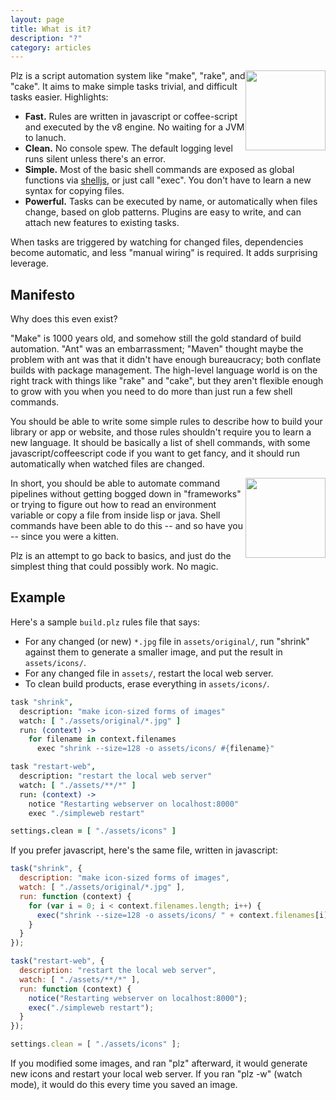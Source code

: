 ```yaml
---
layout: page
title: What is it?
description: "?"
category: articles
---
```


<img src="{{ site.baseurl }}/assets/images/plz-logo.png" width="128" style="float: right">

Plz is a script automation system like "make", "rake", and "cake". It aims to make simple tasks trivial, and difficult tasks easier. Highlights:

- **Fast.** Rules are written in javascript or coffee-script and executed by the v8 engine. No waiting for a JVM to lanuch.
- **Clean.** No console spew. The default logging level runs silent unless there's an error.
- **Simple.** Most of the basic shell commands are exposed as global functions via [shelljs](https://github.com/arturadib/shelljs), or just call "exec". You don't have to learn a new syntax for copying files.
- **Powerful.** Tasks can be executed by name, or automatically when files change, based on glob patterns. Plugins are easy to write, and can attach new features to existing tasks.

When tasks are triggered by watching for changed files, dependencies become automatic, and less "manual wiring" is required. It adds surprising leverage.


## <a name="manifesto"></a> Manifesto

Why does this even exist?

"Make" is 1000 years old, and somehow still the gold standard of build automation. "Ant" was an embarrassment; "Maven" thought maybe the problem with ant was that it didn't have enough bureaucracy; both conflate builds with package management. The high-level language world is on the right track with things like "rake" and "cake", but they aren't flexible enough to grow with you when you need to do more than just run a few shell commands.

You should be able to write some simple rules to describe how to build your library or app or website, and those rules shouldn't require you to learn a new language. It should be basically a list of shell commands, with some javascript/coffeescript code if you want to get fancy, and it should run automatically when watched files are changed.

<img src="{{ site.baseurl }}/assets/images/no-magic.png" width="128" style="float: right">

In short, you should be able to automate command pipelines without getting bogged down in "frameworks" or trying to figure out how to read an environment variable or copy a file from inside lisp or java. Shell commands have been able to do this -- and so have you -- since you were a kitten.

Plz is an attempt to go back to basics, and just do the simplest thing that could possibly work. No magic.


## <a name="example"></a> Example

Here's a sample `build.plz` rules file that says:

- For any changed (or new) `*.jpg` file in `assets/original/`, run "shrink" against them to generate a smaller image, and put the result in `assets/icons/`.
- For any changed file in `assets/`, restart the local web server.
- To clean build products, erase everything in `assets/icons/`.

```coffeescript
task "shrink",
  description: "make icon-sized forms of images"
  watch: [ "./assets/original/*.jpg" ]
  run: (context) ->
    for filename in context.filenames
      exec "shrink --size=128 -o assets/icons/ #{filename}"

task "restart-web",
  description: "restart the local web server"
  watch: [ "./assets/**/*" ]
  run: (context) ->
    notice "Restarting webserver on localhost:8000"
    exec "./simpleweb restart"

settings.clean = [ "./assets/icons" ]
```

If you prefer javascript, here's the same file, written in javascript:

```javascript
task("shrink", {
  description: "make icon-sized forms of images",
  watch: [ "./assets/original/*.jpg" ],
  run: function (context) {
    for (var i = 0; i < context.filenames.length; i++) {
      exec("shrink --size=128 -o assets/icons/ " + context.filenames[i]);
    }
  }
});

task("restart-web", {
  description: "restart the local web server",
  watch: [ "./assets/**/*" ],
  run: function (context) {
    notice("Restarting webserver on localhost:8000");
    exec("./simpleweb restart");
  }
});

settings.clean = [ "./assets/icons" ];
```

If you modified some images, and ran "plz" afterward, it would generate new icons and restart your local web server. If you ran "plz -w" (watch mode), it would do this every time you saved an image.
